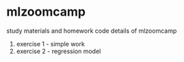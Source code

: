 # mlzoomcamp
study materials and homework code details of mlzoomcamp

1. exercise 1 - simple work
2. exercise 2 - regression model
